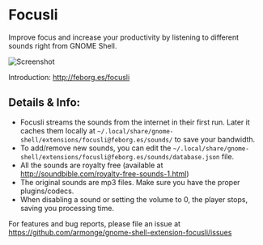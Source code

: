 # Focusli
Improve focus and increase your productivity by listening to different sounds right from GNOME Shell.

![Screenshot](https://blogs.gnome.org/felipeborges/files/2017/05/extension.png)

Introduction: http://feborg.es/focusli

## Details & Info:

* Focusli streams the sounds from the internet in their first run. Later it caches them locally at ```~/.local/share/gnome-shell/extensions/focusli@feborg.es/sounds/``` to save your bandwidth.
* To add/remove new sounds, you can edit the ```~/.local/share/gnome-shell/extensions/focusli@feborg.es/sounds/database.json``` file.
* All the sounds are royalty free (available at http://soundbible.com/royalty-free-sounds-1.html)
* The original sounds are mp3 files. Make sure you have the proper plugins/codecs.
* When disabling a sound or setting the volume to 0, the player stops, saving you processing time.

For features and bug reports, please file an issue at https://github.com/armonge/gnome-shell-extension-focusli/issues
